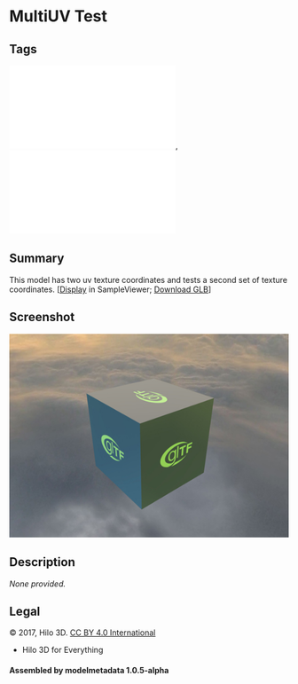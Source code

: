 # MultiUV Test

## Tags

![core](../../Models-core.md), ![testing](../../Models-testing.md)

## Summary

This model has two uv texture coordinates and tests a second set of texture coordinates. [[Display](https://github.khronos.org/glTF-Sample-Viewer-Release/?model=https://raw.GithubUserContent.com/DRx3D/glTF-Sample-Assets/main/./Models/MultiUVTest/glTF-Binary/MultiUVTest.glb) in SampleViewer; [Download GLB](https://raw.GithubUserContent.com/DRx3D/glTF-Sample-Assets/main/./Models/MultiUVTest/glTF-Binary/MultiUVTest.glb)]

## Screenshot

![screenshot](screenshot/screenshot.jpg)

## Description

_None provided._

## Legal

&copy; 2017, Hilo 3D. [CC BY 4.0 International](https://creativecommons.org/licenses/by/4.0/legalcode)

 - Hilo 3D for Everything

#### Assembled by modelmetadata 1.0.5-alpha